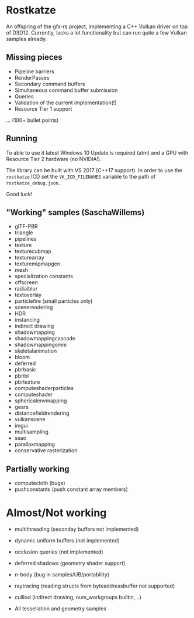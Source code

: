 
# Rostkatze

An offspring of the gfx-rs project, implementing a C++ Vulkan driver on top of D3D12.
Currently, lacks a lot functionality but can run quite a few Vulkan samples already.

## Missing pieces

- Pipeline barriers
- RenderPasses
- Secondary command buffers
- Simultaneous command buffer submission
- Queries
- Validation of the current implementation(!)
- Resource Tier 1 support

... (100+ bullet points)

## Running

To able to use it latest Windows 10 Update is required (atm) and a GPU with Resource Tier 2 hardware (no NVIDIA!).

The library can be built with VS 2017 (C++17 support). In order to use the `rostkatze` ICD set the `VK_ICD_FILENAMES` variable to the path of `rostkatze_debug.json`.

Good luck!


## "Working" samples (SaschaWillems)

- glTF-PBR
- triangle
- pipelines
- texture
- texturecubmap
- texturearray
- texturemipmapgen
- mesh
- specialization constants
- offscreen
- radialblur
- textoverlay
- particlefire (small particles only)
- scenerendering
- HDR
- instancing
- indirect drawing
- shadowmapping
- shadowmappingcascade
- shadowmappingomni
- skeletalanimation
- bloom
- deferred
- pbrbasic
- pbribl
- pbrtexture
- computeshaderparticles
- computeshader
- sphericalenvmapping
- gears
- distancefieldrendering
- vulkanscene
- imgui
- multisampling
- ssao
- parallaxmapping
- conservative rasterization

## Partially working

- computecloth (bugs)
- pushconstants (push constant array members)

# Almost/Not working

- multithreading (seconday buffers not implemented)
- dynamic uniform buffers (not implemented)
- occlusion queries (not implemented)
- deferred shadows (geometry shader support)
- n-body (bug in samples/UB/portability)
- raytracing (reading structs from byteaddressbuffer not supported)
- culllod (indirect drawing, num_workgroups builtin, ..)

- All tessellation and geometry samples
